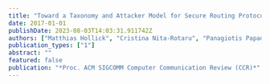 ```yaml
---
title: "Toward a Taxonomy and Attacker Model for Secure Routing Protocols"
date: 2017-01-01
publishDate: 2023-08-03T14:03:31.911742Z
authors: ["Matthias Hollick", "Cristina Nita-Rotaru", "Panagiotis Papadimitratos", "Adrian Perrig", "Stefan Schmid"]
publication_types: ["1"]
abstract: ""
featured: false
publication: "*Proc. ACM SIGCOMM Computer Communication Review (CCR)*"
---
```


